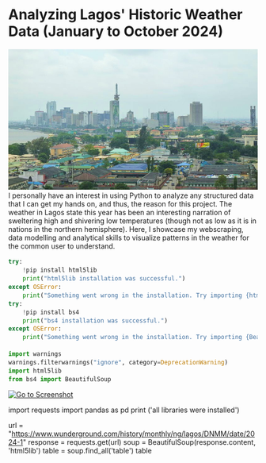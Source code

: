 # Analyzing Lagos' Historic Weather Data (January to October 2024)
![](lagos.jpg)
I personally have an interest in using Python to analyze any structured data that I can get my hands on, and thus, the reason for this project. The weather in Lagos state this year has been an interesting narration of sweltering high and shivering low temperatures (though not as low as it is in nations in the northern hemisphere). Here, I showcase my webscraping, data modelling and analytical skills to visualize patterns in the weather for the common user to understand. 
```python
try:
    !pip install html5lib
    print("html5lib installation was successful.")
except OSError:
    print("Something went wrong in the installation. Try importing {html5lib} to make sure it was successfully installed.")
try:
    !pip install bs4
    print("bs4 installation was successful.")
except OSError:
    print("Something went wrong in the installation. Try importing {BeautifulSoup} to make sure it was successfully installed.")

import warnings
warnings.filterwarnings("ignore", category=DeprecationWarning)
import html5lib
from bs4 import BeautifulSoup
```

[![Go to Screenshot](https://via.placeholder.com/150x50.png?text=Go+to+Screenshot)](path/to/screenshot.png)

import requests
import pandas as pd
print ('all libraries were installed')

url = "https://www.wunderground.com/history/monthly/ng/lagos/DNMM/date/2024-1" 
response = requests.get(url)
soup = BeautifulSoup(response.content, 'html5lib')
table = soup.find_all('table') 
table
